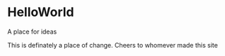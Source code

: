 # HelloWorld
A place for ideas


This is definately a place of change. Cheers to whomever made this site
